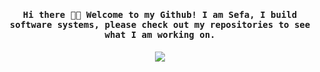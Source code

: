  
<h4 align="center"><samp> Hi there 👋🏾  Welcome to my Github! I am Sefa, I build software systems, please check out my repositories to see what I am working on.</samp></h4>

<!-- <h4 align="center"><samp> ⚡ <a href="https://dev.to/mehmetsefabalik/bookmarks-967">Bookmarks or links that I save throughout the week<a> ⚡</samp></h4> -->
 
<h4 align="center" style="display=none"><samp> <img src="https://visitor-badge.glitch.me/badge?page_id=mehmetsefabalik&left_color=blue&right_color=blue" /> </samp></h4>
<!--
**mehmetsefabalik/mehmetsefabalik** is a ✨ _special_ ✨ repository because its `README.md` (this file) appears on your GitHub profile.

Here are some ideas to get you started:

- 🔭 I’m currently working on ...
- 🌱 I’m currently learning ...
- 👯 I’m looking to collaborate on ...
- 🤔 I’m looking for help with ...
- 💬 Ask me about ...
- 📫 How to reach me: ...
- 😄 Pronouns: ...
- ⚡ Fun fact: ...
-->
